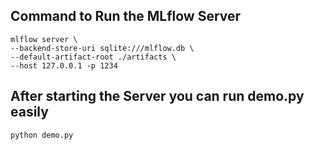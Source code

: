 ## Command to Run the MLflow Server

```
mlflow server \
--backend-store-uri sqlite:///mlflow.db \
--default-artifact-root ./artifacts \
--host 127.0.0.1 -p 1234
```
## After starting the Server you can run demo.py easily

```
python demo.py
```
